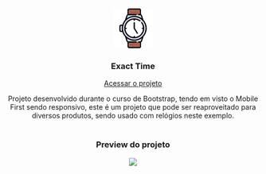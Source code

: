<br/>
<p align="center">
  <a href="https://github.com/ecmedeiros/ExactTime">
    <img src="img/readme/logo.png" alt="Logo" width="80" height="80">
  </a>

  <h3 align="center">Exact Time</h3>
  <p align="center">
 <a href="https://ecmedeiros.github.io/ExactTime/"> Acessar o projeto </a>
  <p align="center">
    Projeto desenvolvido durante o curso de Bootstrap, tendo em visto o Mobile First sendo responsivo, este é um projeto que pode ser reaproveitado para diversos produtos, sendo usado com relógios neste exemplo.
    <br/>
    <br/>
  </p>
</p>

<h3 align="center">Preview do projeto</h3>
<div align="center">
    <img src="img/readme/projeto.gif"/>
</div>







